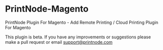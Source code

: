 # PrintNode-Magento
PrintNode Plugin For Magento - Add Remote Printing / Cloud Printing Plugin For Magento

This plugin is beta.  If you have any improvements or suggestions please make a pull request or email support@printnode.com

